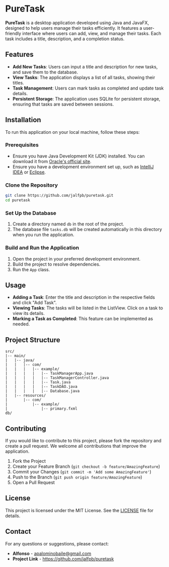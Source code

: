 # PureTask

**PureTask** is a desktop application developed using Java and JavaFX, designed to help users manage their tasks efficiently. It features a user-friendly interface where users can add, view, and manage their tasks. Each task includes a title, description, and a completion status.

## Features

- **Add New Tasks**: Users can input a title and description for new tasks, and save them to the database.
- **View Tasks**: The application displays a list of all tasks, showing their titles.
- **Task Management**: Users can mark tasks as completed and update task details.
- **Persistent Storage**: The application uses SQLite for persistent storage, ensuring that tasks are saved between sessions.

## Installation

To run this application on your local machine, follow these steps:

### Prerequisites

- Ensure you have Java Development Kit (JDK) installed. You can download it from [Oracle's official site](https://www.oracle.com/java/technologies/javase-jdk11-downloads.html).
- Ensure you have a development environment set up, such as [IntelliJ IDEA](https://www.jetbrains.com/idea/download/) or [Eclipse](https://www.eclipse.org/downloads/).

### Clone the Repository

```bash
git clone https://github.com/jalfpb/puretask.git
cd puretask
```

### Set Up the Database

1. Create a directory named `db` in the root of the project.
2. The database file `tasks.db` will be created automatically in this directory when you run the application.

### Build and Run the Application

1. Open the project in your preferred development environment.
2. Build the project to resolve dependencies.
3. Run the `App` class.

## Usage

- **Adding a Task**: Enter the title and description in the respective fields and click "Add Task".
- **Viewing Tasks**: The tasks will be listed in the ListView. Click on a task to view its details.
- **Marking a Task as Completed**: This feature can be implemented as needed.

## Project Structure

```
src/
|-- main/
|   |-- java/
|   |   |-- com/
|   |   |   |-- example/
|   |   |   |   |-- TaskManagerApp.java
|   |   |   |   |-- TaskManagerController.java
|   |   |   |   |-- Task.java
|   |   |   |   |-- TaskDAO.java
|   |   |   |   |-- Database.java
|   |-- resources/
|       |-- com/
|           |-- example/
|               |-- primary.fxml
db/
```

## Contributing

If you would like to contribute to this project, please fork the repository and create a pull request. We welcome all contributions that improve the application.

1. Fork the Project
2. Create your Feature Branch (`git checkout -b feature/AmazingFeature`)
3. Commit your Changes (`git commit -m 'Add some AmazingFeature'`)
4. Push to the Branch (`git push origin feature/AmazingFeature`)
5. Open a Pull Request

## License

This project is licensed under the MIT License. See the [LICENSE](LICENSE) file for details.

## Contact

For any questions or suggestions, please contact:

- **Alfonso** - [apalominobaile@gmail.com](mailto:apalominobaile@gmail.com)
- **Project Link** - https://github.com/jalfpb/puretask
